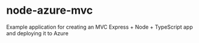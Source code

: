 # node-azure-mvc
Example application for creating an MVC Express + Node + TypeScript app and deploying it to Azure
